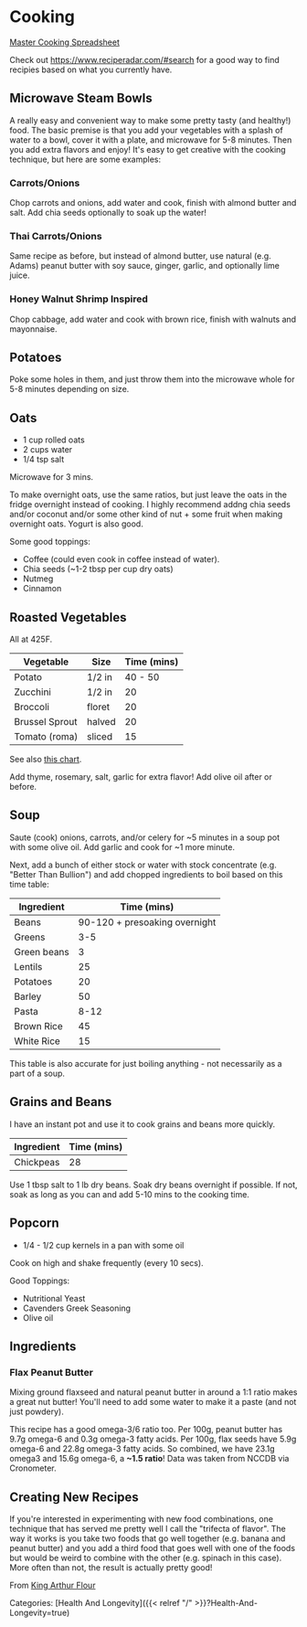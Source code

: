 # Cooking 

[Master Cooking
Spreadsheet](https://docs.google.com/spreadsheets/d/1d25vAW2nD0BdffwPbQgmy4lRhBi30cJNHOyaC-B9dHM/edit#gid=0)

Check out https://www.reciperadar.com/#search for a good way to find recipies based on what you currently have.

## Microwave Steam Bowls

A really easy and convenient way to make some pretty tasty (and healthy!) food.
The basic premise is that you add your vegetables with a splash of water to a
bowl, cover it with a plate, and microwave for 5-8 minutes. Then you add extra
flavors and enjoy! It's easy to get creative with the cooking technique, but
here are some examples:

### Carrots/Onions

Chop carrots and onions, add water and cook, finish with almond butter and
salt.  Add chia seeds optionally to soak up the water!

### Thai Carrots/Onions

Same recipe as before, but instead of almond butter, use natural (e.g. Adams)
peanut butter with soy sauce, ginger, garlic, and optionally lime juice.

### Honey Walnut Shrimp Inspired

Chop cabbage, add water and cook with brown rice, finish with walnuts and
mayonnaise. 

## Potatoes

Poke some holes in them, and just throw them into the microwave whole for 5-8
minutes depending on size.

## Oats

 - 1 cup rolled oats
 - 2 cups water
 - 1/4 tsp salt

Microwave for 3 mins.

To make overnight oats, use the same ratios, but just leave the oats in the
fridge overnight instead of cooking. I highly recommend addng chia seeds and/or
coconut and/or some other kind of nut + some fruit when making overnight oats.
Yogurt is also good.

Some good toppings:

 - Coffee (could even cook in coffee instead of water).
 - Chia seeds (~1-2 tbsp per cup dry oats)
 - Nutmeg
 - Cinnamon

## Roasted Vegetables

All at 425F.

Vegetable      | Size     | Time (mins)
---------      | -------- | -----------
Potato         | 1/2 in   | 40 - 50
Zucchini       | 1/2 in   | 20
Broccoli       | floret   | 20
Brussel Sprout | halved   | 20
Tomato (roma)  | sliced   | 15

See also [this
chart](https://www.myfrugalhome.com/vegetable-roasting-times-chart/).

Add thyme, rosemary, salt, garlic for extra flavor!  Add olive oil after or
before.

## Soup

Saute (cook) onions, carrots, and/or celery for ~5 minutes in a soup pot with
some olive oil.  Add garlic and cook for ~1 more minute.

Next, add a bunch of either stock or water with stock concentrate (e.g. "Better
Than Bullion") and add chopped ingredients to boil based on this time table:

Ingredient      | Time (mins)
---------       | -----------
Beans           | 90-120 + presoaking overnight
Greens          | 3-5
Green beans     | 3
Lentils         | 25
Potatoes        | 20
Barley          | 50
Pasta           | 8-12
Brown Rice      | 45
White Rice      | 15

This table is also accurate for just boiling anything - not necessarily as a
part of a soup.

## Grains and Beans

I have an instant pot and use it to cook grains and beans more quickly.

Ingredient      | Time (mins)
---------       | -----------
Chickpeas       | 28

Use 1 tbsp salt to 1 lb dry beans.
Soak dry beans overnight if possible.
If not, soak as long as you can and add 5-10 mins to the cooking time.

## Popcorn

 - 1/4 - 1/2 cup kernels in a pan with some oil

Cook on high and shake frequently (every 10 secs).

Good Toppings:

 - Nutritional Yeast
 - Cavenders Greek Seasoning
 - Olive oil


## Ingredients

### Flax Peanut Butter

Mixing ground flaxseed and natural peanut butter in around a 1:1 ratio makes a
great nut butter!  You'll need to add some water to make it a paste (and not
just powdery).  

This recipe has a good omega-3/6 ratio too.  Per 100g, peanut butter has 9.7g
omega-6 and 0.3g omega-3 fatty acids.  Per 100g, flax seeds have 5.9g omega-6
and 22.8g omega-3 fatty acids.  So combined, we have 23.1g omega3 and 15.6g
omega-6, a **~1.5 ratio**!  Data was taken from NCCDB via Cronometer.


## Creating New Recipes

If you're interested in experimenting with new food combinations, one technique
that has served me pretty well I call the "trifecta of flavor".  The way it
works is you take two foods that go well together (e.g. banana and peanut
butter) and you add a third food that goes well with one of the foods but would
be weird to combine with the other (e.g. spinach in this case).  More often
than not, the result is actually pretty good!


From [King Arthur
Flour](https://www.kingarthurflour.com/recipes/no-roll-pie-crust-recipe)

Categories: [Health And Longevity]({{< relref "/" >}}?Health-And-Longevity=true)

